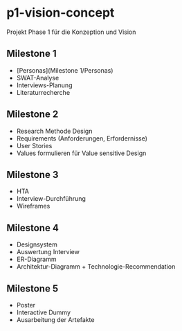 # p1-vision-concept
Projekt Phase 1 für die Konzeption und Vision

## Milestone 1

- [Personas](Milestone 1/Personas)
- SWAT-Analyse
- Interviews-Planung
- Literaturrecherche

## Milestone 2

- Research Methode Design
- Requirements (Anforderungen, Erfordernisse)
- User Stories
- Values formulieren für Value sensitive Design

## Milestone 3

- HTA
- Interview-Durchführung
- Wireframes

## Milestone 4

- Designsystem
- Auswertung Interview
- ER-Diagramm
- Architektur-Diagramm + Technologie-Recommendation

## Milestone 5

- Poster
- Interactive Dummy
- Ausarbeitung der Artefakte